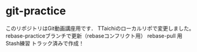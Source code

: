 # git-practice
このリポジトリはGit動画講座用です．
TTaichiのローカルリポで変更しました。
rebase-practiceブランチで更新（rebaseコンフリクト用）
rebase-pull 用
Stash練習
トラック済みで作成！
